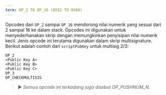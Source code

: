 ```yaml
---
term: OP_2 TO OP_16 (0X52 TO 0X60)
---
```


Opcodes dari `OP_2` sampai `OP_16` mendorong nilai numerik yang sesuai dari 2 sampai 16 ke dalam stack. Opcodes ini digunakan untuk menyederhanakan skrip dengan memungkinkan penyisipan nilai numerik kecil. Jenis opcode ini terutama digunakan dalam skrip multisignature. Berikut adalah contoh dari `scriptPubKey` untuk multisig 2/3:

```text
OP_2
<Public Key A>
<Public Key B>
<Public Key C>
OP_3
OP_CHECKMULTISIG
```

> ► *Semua opcode ini terkadang juga disebut OP_PUSHNUM_N.*